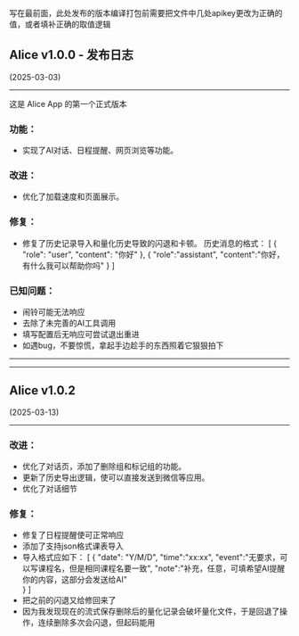 写在最前面，此处发布的版本编译打包前需要把文件中几处apikey更改为正确的值，或者填补正确的取值逻辑
## Alice v1.0.0 - 发布日志 
(2025-03-03)

---

这是 Alice App 的第一个正式版本

### 功能：
- 实现了AI对话、日程提醒、网页浏览等功能。

### 改进：
- 优化了加载速度和页面展示。

### 修复：
- 修复了历史记录导入和量化历史导致的闪退和卡顿。
历史消息的格式：
[
    {
        "role": "user",
        "content": "你好"
    },
    {
        "role":"assistant",
        "content":"你好，有什么我可以帮助你吗"
    }
]

### 已知问题：
- 闹铃可能无法响应
- 去除了未完善的AI工具调用
- 填写配置后无响应可尝试退出重进
- 如遇bug，不要惊慌，拿起手边趁手的东西照着它狠狠拍下
---
---
## Alice v1.0.2 
(2025-03-13)

---

### 改进：
- 优化了对话页，添加了删除组和标记组的功能。
- 更新了历史导出逻辑，使可以直接发送到微信等应用。
- 优化了对话细节

### 修复：
- 修复了日程提醒使可正常响应
- 添加了支持json格式课表导入
- 导入格式应如下：
[
    {
        "date": "Y/M/D",
        "time":"xx:xx",
        "event":"无要求，可以写课程名，但是相同课程名要一致",
        "note":"补充，任意，可填希望AI提醒你的内容，这部分会发送给AI"                    
    }
]
- 把之前的闪退又给修回来了
- 因为我发现现在的流式保存删除后的量化记录会破坏量化文件，于是回退了操作，连续删除多次会闪退，但起码能用

